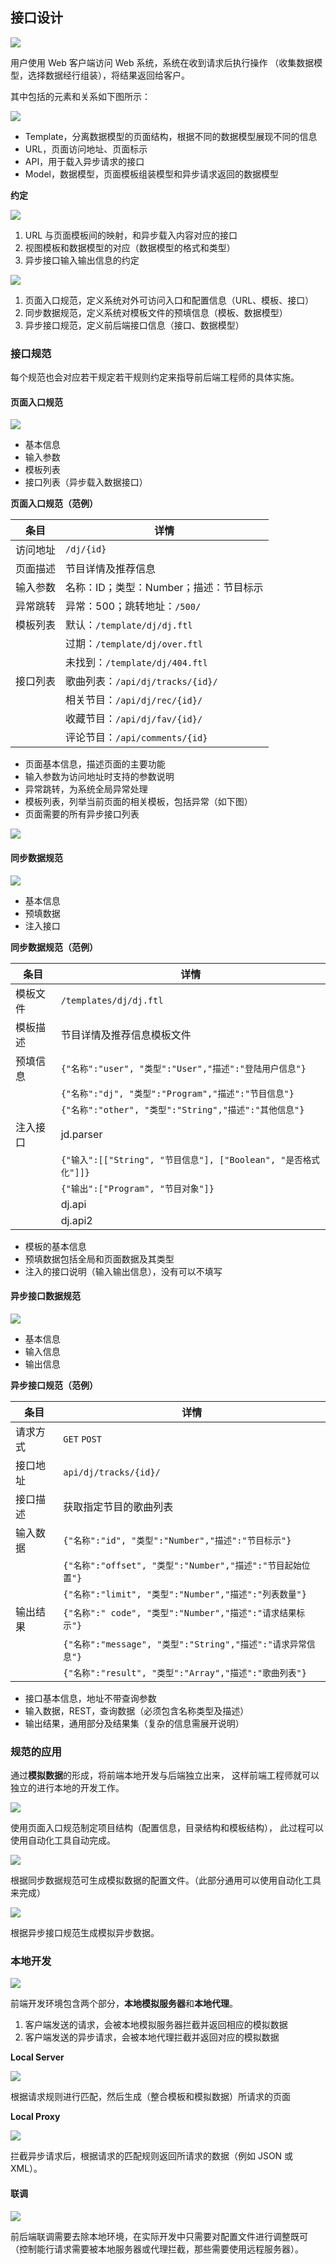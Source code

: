 ## 接口设计

![](../img/A/api_design_overview.png)

用户使用 Web 客户端访问 Web 系统，系统在收到请求后执行操作
（收集数据模型，选择数据经行组装），将结果返回给客户。

其中包括的元素和关系如下图所示：

![](../img/A/api_elements.png)

- Template，分离数据模型的页面结构，根据不同的数据模型展现不同的信息
- URL，页面访问地址、页面标示
- API，用于载入异步请求的接口
- Model，数据模型，页面模板组装模型和异步请求返回的数据模型

**约定**

![](../img/A/api_rule.png)

1. URL 与页面模板间的映射，和异步载入内容对应的接口
1. 视图模板和数据模型的对应（数据模型的格式和类型）
1. 异步接口输入输出信息的约定

![](../img/A/api_rule_detail.png)

1. 页面入口规范，定义系统对外可访问入口和配置信息（URL、模板、接口）
1. 同步数据规范，定义系统对模板文件的预填信息（模板、数据模型）
1. 异步接口规范，定义前后端接口信息（接口、数据模型）

### 接口规范

每个规范也会对应若干规定若干规则约定来指导前后端工程师的具体实施。

#### 页面入口规范

![](../img/A/api_page_entry.png)

- 基本信息
- 输入参数
- 模板列表
- 接口列表（异步载入数据接口）

**页面入口规范（范例）**

|条目|详情|
|----|----|
|访问地址|`/dj/{id}`|
|页面描述|节目详情及推荐信息|
|输入参数|名称：ID；类型：Number；描述：节目标示|
|异常跳转|异常：500；跳转地址：`/500/`|
|模板列表|默认：`/template/dj/dj.ftl`|
||过期：`/template/dj/over.ftl`|
||未找到：`/template/dj/404.ftl`|
|接口列表|歌曲列表：`/api/dj/tracks/{id}/`|
||相关节目：`/api/dj/rec/{id}/`|
||收藏节目：`/api/dj/fav/{id}/`|
||评论节目：`/api/comments/{id}`|

- 页面基本信息，描述页面的主要功能
- 输入参数为访问地址时支持的参数说明
- 异常跳转，为系统全局异常处理
- 模板列表，列举当前页面的相关模板，包括异常（如下图）
- 页面需要的所有异步接口列表

![](../img/T/template_normal_error.jpg)

#### 同步数据规范

![](../img/A/api_data_sync.png)

- 基本信息
- 预填数据
- 注入接口

**同步数据规范（范例）**

|条目|详情|
|----|----|
|模板文件|`/templates/dj/dj.ftl`|
|模板描述|节目详情及推荐信息模板文件|
|预填信息|`{"名称":"user", "类型":"User","描述":"登陆用户信息"}`|
||`{"名称":"dj", "类型":"Program","描述":"节目信息"}`|
||`{"名称":"other", "类型":"String","描述":"其他信息"}`|
|注入接口|jd.parser|
||`{"输入":[["String", "节目信息"], ["Boolean", "是否格式化"]]}`|
||`{"输出":["Program", "节目对象"]}`|
||dj.api|
||dj.api2|

- 模板的基本信息
- 预填数据包括全局和页面数据及其类型
- 注入的接口说明（输入输出信息），没有可以不填写

#### 异步接口数据规范

![](../img/A/api_async.png)

- 基本信息
- 输入信息
- 输出信息

**异步接口规范（范例）**

|条目|详情|
|----|----|
|请求方式|`GET` `POST`|
|接口地址|`api/dj/tracks/{id}/`|
|接口描述|获取指定节目的歌曲列表|
|输入数据|`{"名称":"id", "类型":"Number","描述":"节目标示"}`|
||`{"名称":"offset", "类型":"Number","描述":"节目起始位置"}`|
||`{"名称":"limit", "类型":"Number","描述":"列表数量"}`|
|输出结果|`{"名称":" code", "类型":"Number","描述":"请求结果标示"}`|
||`{"名称":"message", "类型":"String","描述":"请求异常信息"}`|
||`{"名称":"result", "类型":"Array","描述":"歌曲列表"}`|

- 接口基本信息，地址不带查询参数
- 输入数据，REST，查询数据（必须包含名称类型及描述）
- 输出结果，通用部分及结果集（复杂的信息需展开说明）

### 规范的应用

通过**模拟数据**的形成，将前端本地开发与后端独立出来，
这样前端工程师就可以独立的进行本地的开发工作。

![](../img/A/api-rule-apply.jpg)

使用页面入口规范制定项目结构（配置信息，目录结构和模板结构），
此过程可以使用自动化工具自动完成。

![](../img/A/api-rule-apply-1.jpg)

根据同步数据规范可生成模拟数据的配置文件。（此部分通用可以使用自动化工具来完成）

![](../img/A/api-apply-2.jpg)

根据异步接口规范生成模拟异步数据。

### 本地开发

![](../img/L/local-development.jpg)

前端开发环境包含两个部分，**本地模拟服务器**和**本地代理**。

1. 客户端发送的请求，会被本地模拟服务器拦截并返回相应的模拟数据
1. 客户端发送的异步请求，会被本地代理拦截并返回对应的模拟数据

**Local Server**

![](../img/L/local-server-working.jpg)

根据请求规则进行匹配，然后生成（整合模板和模拟数据）所请求的页面

**Local Proxy**

![](../img/L/local-proxy-working.jpg)

拦截异步请求后，根据请求的匹配规则返回所请求的数据（例如 JSON 或 XML）。

#### 联调

![](../img/L/local-and-remote.png)

前后端联调需要去除本地环境，在实际开发中只需要对配置文件进行调整既可
（控制能行请求需要被本地服务器或代理拦截，那些需要使用远程服务器）。
